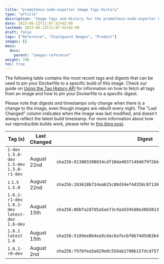 ```yaml
---
title: "prometheus-node-exporter Image Tags History"
type: "article"
description: "Image Tags and History for the prometheus-node-exporter Chainguard Image"
date: 2023-06-22T11:07:52+02:00
lastmod: 2023-06-22T11:07:52+02:00
draft: false
tags: ["Reference", "Chainguard Images", "Product"]
images: []
menu:
  docs:
    parent: "images-reference"
weight: 700
toc: true
---
```


The following table contains the most recent tags and digests that can be used to pin your Dockerfile to a specific build of this image. Check our guide on [Using the Tag History API](/chainguard/chainguard-images/using-the-tag-history-api/) for information on how to fetch all tags from an image and how to pin your Dockerfile to a specific digest.

Please note that digests and timestamps only change when there is a change to the image, even though images are rebuilt every night. The "Last Changed" column indicates when the image was last modified, and doesn't always reflect the latest build timestamp. For more information about how our reproducible builds work, please refer to [this blog post](https://www.chainguard.dev/unchained/reproducing-chainguards-reproducible-image-builds).

| Tag (s)                                            | Last Changed | Digest                                                                    |
|----------------------------------------------------|--------------|---------------------------------------------------------------------------|
|  `1-dev` `1.5.0-dev` `1.5-dev` `1.5.0-r1-dev`      | August 22nd  | `sha256:013083398034cdf10da40371484679f2bb36d75a1cfc900b000e094ef3d52af0` |
|  `1` `1.5` `1.5.0`                                 | August 22nd  | `sha256:203610b714aa625c86d34ef4d358c8f136d4ec9d17140a2b1c5af2b7866e2537` |
|  `1.6.1-r1-dev` `1.6.1-dev` `latest-dev` `1.6-dev` | August 15th  | `sha256:86bfa2d7d5a5ae73c4a3d345d0e36b581355e1225c3ac181a79428844d457e83` |
|  `1.6.1` `latest` `1.6`                            | August 15th  | `sha256:5189ee864ea9cdac6afecbf0b74d5d63b4f202243cb638cb5dc25df4feab503c` |
|  `1.6.1-r0-dev`                                    | August 2nd   | `sha256:f97bfea5a029e0c550ab2708b157dcd757d05a439a9a1dd1ed713f2834304a03` |
